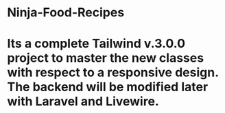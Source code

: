 # Ninja-Food-Recipes
# Its a complete Tailwind v.3.0.0 project to master the new classes with respect to a responsive design. The backend will be modified later with Laravel and Livewire. 
